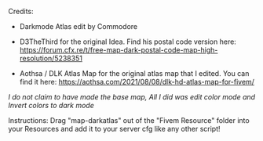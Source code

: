 Credits:

- Darkmode Atlas edit by Commodore

- D3TheThird for the original Idea. Find his postal code version here: https://forum.cfx.re/t/free-map-dark-postal-code-map-high-resolution/5238351

- Aothsa / DLK Atlas Map for the original atlas map that I edited. You can find it here: https://aothsa.com/2021/08/08/dlk-hd-atlas-map-for-fivem/

*I do not claim to have made the base map, All I did was edit color mode and Invert colors to dark mode*

Instructions:
Drag "map-darkatlas" out of the "Fivem Resource" folder into your Resources and add it to your server cfg like any other script!
